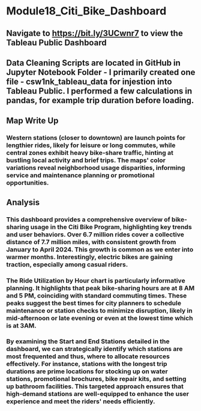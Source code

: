 # Module18_Citi_Bike_Dashboard

## Navigate to https://bit.ly/3UCwnr7 to view the Tableau Public Dashboard
## Data Cleaning Scripts are located in GitHub in Jupyter Notebook Folder - I primarily created one file - csw1nk_tableau_data for injestion into Tableau Public. I performed a few calculations in pandas, for example trip duration before loading.

## Map Write Up
### Western stations (closer to downtown) are launch points for lengthier rides, likely for leisure or long commutes, while central zones exhibit heavy bike-share traffic, hinting at bustling local activity and brief trips. The maps' color variations reveal neighborhood usage disparities, informing service and maintenance planning or promotional opportunities.

## Analysis
### This dashboard provides a comprehensive overview of bike-sharing usage in the Citi Bike Program, highlighting key trends and user behaviors. Over 6.7 million rides cover a collective distance of 7.7 million miles, with consistent growth from January to April 2024. This growth is common as we enter into warmer months. Interestingly, electric bikes are gaining traction, especially among casual riders. 
### The Ride Utilization by Hour chart is particularly informative planning. It highlights that peak bike-sharing hours are at 8 AM and 5 PM, coinciding with standard commuting times. These peaks suggest the best times for city planners to schedule maintenance or station checks to minimize disruption, likely in mid-afternoon or late evening or even at the lowest time which is at 3AM.
### By examining the Start and End Stations detailed in the dashboard, we can strategically identify which stations are most frequented and thus, where to allocate resources effectively. For instance, stations with the longest trip durations are prime locations for stocking up on water stations, promotional brochures, bike repair kits, and setting up bathroom facilities. This targeted approach ensures that high-demand stations are well-equipped to enhance the user experience and meet the riders' needs efficiently.
